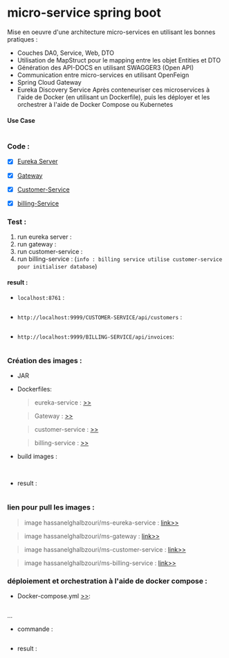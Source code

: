 # micro-service spring boot

Mise en oeuvre d'une architecture micro-services en utilisant les bonnes pratiques  :
-	Couches DA0, Service, Web, DTO
-	Utilisation de MapStruct pour le mapping entre les objet Entities et DTO
-	Génération des API-DOCS en utilisant SWAGGER3 (Open API)
-	Communication entre micro-services en utilisant OpenFeign
-	Spring Cloud Gateway
-	Eureka Discovery Service
Après conteneuriser ces microservices à l'aide de Docker (en utilisant un Dockerfile), puis les déployer et les orchestrer à l'aide de Docker Compose ou Kubernetes


#### Use Case


<img src="images/img.png" alt="">


### Code :

- [x] [Eureka Server](./eureka-service)
- [x] [Gateway](./gateway)
- [x] [Customer-Service](./customer-service)
- [x] [billing-Service](./billing-service)



### Test :

1. run eureka server :
2. run gateway :
4. run customer-service :
5. run billing-service : (`info : billing service utilise customer-service pour initialiser database`)


#### result :
 - `localhost:8761` :
    
    <img src="images/img_1.png" alt="">

 - `http://localhost:9999/CUSTOMER-SERVICE/api/customers` :
    
    <img src="images/img_2.png" alt="">

 - `http://localhost:9999/BILLING-SERVICE/api/invoices`:
    
    <img src="images/img_3.png" alt="">






### Création des images : 
- JAR
- Dockerfiles:
    > eureka-service : [>>](./eureka-service/Dockerfile)

    > Gateway : [>>](./gateway/Dockerfile)

    > customer-service : [>>](./customer-service/Dockerfile)

    > billing-service : [>>](./billing-service/Dockerfile)

- build images :    

    <img src="images/img_4.png" alt="">
    <img src="images/img_5.png" alt="">
    <img src="images/img_6.png" alt="">
    <img src="images/img_7.png" alt="">

- result : 

    <img src="images/img_8.png" alt="">


### lien pour pull les images : 

> image hassanelghalbzouri/ms-eureka-service : [link>>](https://hub.docker.com/r/hassanelghalbzouri/ms-eureka-service)

> image hassanelghalbzouri/ms-gateway : [link>>](https://hub.docker.com/r/hassanelghalbzouri/ms-gateway)

> image hassanelghalbzouri/ms-customer-service : [link>>](https://hub.docker.com/r/hassanelghalbzouri/ms-customer-service)

> image hassanelghalbzouri/ms-billing-service : [link>>](https://hub.docker.com/r/hassanelghalbzouri/ms-billing-service)

###  déploiement et orchestration à l'aide de docker compose :
    
- Docker-compose.yml [>>](./Docker-compose.yml):

    <img src="images/img_10.png" alt="">
...
- commande :

    <img src="images/img_13.png" alt="">


- result :
    
    <img src="images/img_12.png" alt="">

    <img src="images/img_11.png" alt="">
    
    <img src="images/Capture12.png" alt="">


